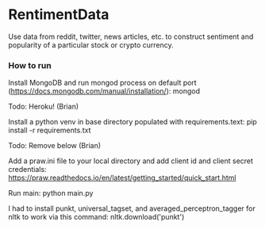 # RentimentData

Use data from reddit, twitter, news articles, etc. to construct sentiment and popularity of a particular
 stock or crypto currency. 

### How to run

Install MongoDB and run mongod process on default port (https://docs.mongodb.com/manual/installation/): mongod

Todo: Heroku! (Brian)

Install a python venv in base directory populated with requirements.text:
pip install -r requirements.txt

Todo: Remove below (Brian)

Add a praw.ini file to your local directory and add client id and client secret credentials:
 https://praw.readthedocs.io/en/latest/getting_started/quick_start.html

Run main: python main.py

I had to install punkt, universal_tagset, and averaged_perceptron_tagger for nltk to work via this command:
 nltk.download('punkt')
